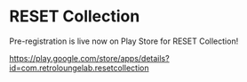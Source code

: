 # RESET Collection

Pre-registration is live now on Play Store for RESET Collection!

https://play.google.com/store/apps/details?id=com.retroloungelab.resetcollection
